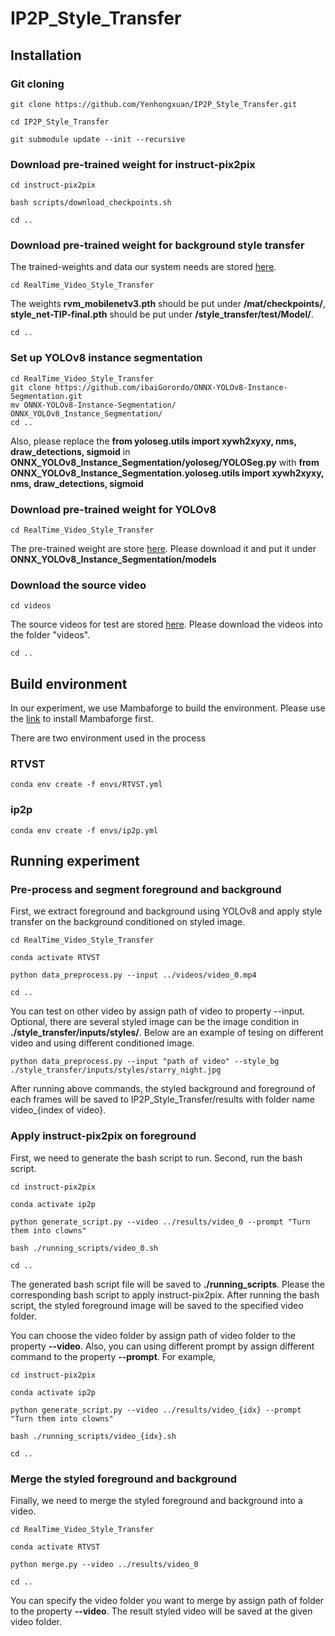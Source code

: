 # IP2P_Style_Transfer
## Installation
### Git cloning
```
git clone https://github.com/Yenhongxuan/IP2P_Style_Transfer.git

cd IP2P_Style_Transfer

git submodule update --init --recursive
```

### Download pre-trained weight for instruct-pix2pix

```
cd instruct-pix2pix

bash scripts/download_checkpoints.sh

cd ..
```


### Download pre-trained weight for background style transfer
The trained-weights and data our system needs are stored [here](https://drive.google.com/drive/folders/1ZGiSLfpzYJQ050VhV8kYr7nuAatot-Rj?usp=sharing). 
```
cd RealTime_Video_Style_Transfer
```

The weights **rvm_mobilenetv3.pth** should be put under **/mat/checkpoints/**, **style_net-TIP-final.pth** should be put under **/style_transfer/test/Model/**.
```
cd ..
```


### Set up YOLOv8 instance segmentation
```
cd RealTime_Video_Style_Transfer
git clone https://github.com/ibaiGorordo/ONNX-YOLOv8-Instance-Segmentation.git
mv ONNX-YOLOv8-Instance-Segmentation/ ONNX_YOLOv8_Instance_Segmentation/
cd ..
```
Also, please replace the **from yoloseg.utils import xywh2xyxy, nms, draw_detections, sigmoid** in **ONNX_YOLOv8_Instance_Segmentation/yoloseg/YOLOSeg.py** with **from ONNX_YOLOv8_Instance_Segmentation.yoloseg.utils import xywh2xyxy, nms, draw_detections, sigmoid**

### Download pre-trained weight for YOLOv8
```
cd RealTime_Video_Style_Transfer
```
The pre-trained weight are store [here](https://drive.google.com/drive/folders/1njB96mxyCT9GjZxMHg7kV065zhJ0rd6h?usp=sharing). Please download it and put it under **ONNX_YOLOv8_Instance_Segmentation/models**


### Download the source video
```
cd videos
```
The source videos for test are stored [here](https://drive.google.com/drive/folders/1aiI7Gcje7Il3oik1_EAgfeK5gFFuOj3J?usp=sharing).
Please download the videos into the folder "videos". 
```
cd ..
``` 

## Build environment
In our experiment, we use Mambaforge to build the environment. Please use the [link](https://github.com/conda-forge/miniforge/releases) to install Mambaforge first. 


There are two environment used in the process
### RTVST
```
conda env create -f envs/RTVST.yml
```

### ip2p
```
conda env create -f envs/ip2p.yml
```


## Running experiment
### Pre-process and segment foreground and background
First, we extract foreground and background using YOLOv8 and apply style transfer on the background conditioned on styled image. 
```
cd RealTime_Video_Style_Transfer

conda activate RTVST

python data_preprocess.py --input ../videos/video_0.mp4

cd ..
```
You can test on other video by assign path of video to property --input.
Optional, there are several styled image can be the image condition in **./style_transfer/inputs/styles/**. Below are an example of tesing on different video and using different conditioned image. 
```
python data_preprocess.py --input "path of video" --style_bg ./style_transfer/inputs/styles/starry_night.jpg
```

After running above commands, the styled background and foreground of each frames will be saved to IP2P_Style_Transfer/results with folder name video_{index of video}. 

### Apply instruct-pix2pix on foreground
First,  we need to generate the bash script to run. Second, run the bash script. 
```
cd instruct-pix2pix

conda activate ip2p

python generate_script.py --video ../results/video_0 --prompt "Turn them into clowns"

bash ./running_scripts/video_0.sh

cd ..
```
The generated bash script file will be saved to **./running_scripts**. Please the corresponding bash script to apply instruct-pix2pix. After running the bash script, the styled foreground image will be saved to the specified video folder. 

You can choose the video folder by assign path of video folder to the property **--video**. Also, you can using different prompt by assign different command to the property **--prompt**. For example, 
```
cd instruct-pix2pix

conda activate ip2p

python generate_script.py --video ../results/video_{idx} --prompt "Turn them into clowns"

bash ./running_scripts/video_{idx}.sh

cd ..
```

### Merge the styled foreground and background
Finally, we need to merge the styled foreground and background into a video. 
```
cd RealTime_Video_Style_Transfer

conda activate RTVST

python merge.py --video ../results/video_0

cd ..
```
You can specify the video folder you want to merge by assign path of folder to the property **--video**. The result styled video will be saved at the given video folder. 
